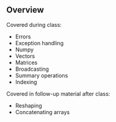 ## Overview

Covered during class:
- Errors
- Exception handling
- Numpy
- Vectors
- Matrices
- Broadcasting
- Summary operations
- Indexing

Covered in follow-up material after class:
- Reshaping
- Concatenating arrays

